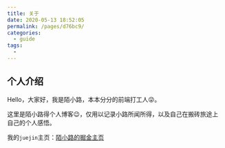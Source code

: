 ```yaml
---
title: 关于
date: 2020-05-13 18:52:05
permalink: /pages/d76bc9/
categories:
  - guide
tags:
  - 
---
```

## 个人介绍

Hello，大家好，我是陌小路，本本分分的前端打工人😜。

这里是陌小路得个人博客😉，仅用以记录小路所闻所得，以及自己在搬砖旅途上自己的个人感悟。

我的`juejin`主页：[陌小路的掘金主页](https://juejin.cn/user/958429870963207/posts)